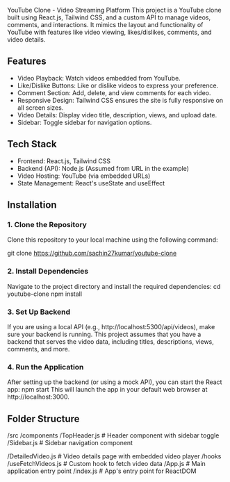 YouTube Clone - Video Streaming Platform
This project is a YouTube clone built using React.js, Tailwind CSS, and a custom API to manage
videos, comments, and interactions. It mimics the layout and functionality of YouTube with features
like video viewing, likes/dislikes, comments, and video details.

## Features

- Video Playback: Watch videos embedded from YouTube.
- Like/Dislike Buttons: Like or dislike videos to express your preference.
- Comment Section: Add, delete, and view comments for each video.
- Responsive Design: Tailwind CSS ensures the site is fully responsive on all screen sizes.
- Video Details: Display video title, description, views, and upload date.
- Sidebar: Toggle sidebar for navigation options.

## Tech Stack

- Frontend: React.js, Tailwind CSS
- Backend (API): Node.js (Assumed from URL in the example)
- Video Hosting: YouTube (via embedded URLs)
- State Management: React's useState and useEffect

## Installation

### 1. Clone the Repository

Clone this repository to your local machine using the following command:

git clone https://github.com/sachin27kumar/youtube-clone

### 2. Install Dependencies

Navigate to the project directory and install the required dependencies:
cd youtube-clone
npm install

### 3. Set Up Backend

If you are using a local API (e.g., http://localhost:5300/api/videos), make sure your backend is
running. This project assumes that you have a backend that serves the video data, including titles,
descriptions, views, comments, and more.

### 4. Run the Application

After setting up the backend (or using a mock API), you can start the React app:
npm start
This will launch the app in your default web browser at http://localhost:3000.

## Folder Structure

/src
/components
/TopHeader.js # Header component with sidebar toggle
/Sidebar.js # Sidebar navigation component

/DetailedVideo.js # Video details page with embedded video player
/hooks
/useFetchVideos.js # Custom hook to fetch video data
/App.js # Main application entry point
/index.js # App's entry point for ReactDOM
